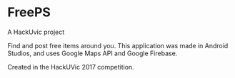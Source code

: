 # FreePS
A HackUvic project

Find and post free items around you. 
This application was made in Android Studios, and uses Google Maps API and Google Firebase.

Created in the HackUVic 2017 competition.
